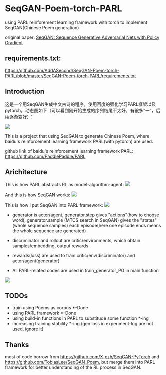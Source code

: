 # SeqGAN-Poem-torch-PARL
using PARL reinforement learning framework with torch to implement SeqGAN(Chinese Poem generation)

original paper: [SeqGAN: Sequence Generative Adversarial Nets with Policy Gradient](https://arxiv.org/pdf/1609.05473v6.pdf)

## requirements.txt: 
https://github.com/AddASecond/SeqGAN-Poem-torch-PARL/blob/master/SeqGAN-Poem-torch-PARL/requirements.txt
## Introduction
这是一个用SeqGAN生成中文古诗的程序，使用百度的强化学习PARL框架以及pytorch。动态图如下（可以看到刚开始生成的序列结尾不太好，有很多“一”，后续逐渐变好）：

![](https://github.com/AddASecond/SeqGAN-Poem-torch-PARL/blob/master/ReadMePic/poems.gif)

This is a project that using SeqGAN to generate Chinese Poem, where baidu's reinforcement learning framework PARL(with pytorch) are used.

github link of baidu's reinforcement learning framework PARL:
https://github.com/PaddlePaddle/PARL

## Arichitecture
This is how PARL abstracts RL as model-algorithm-agent:
![](https://github.com/AddASecond/SeqGAN-Poem-torch-PARL/blob/master/ReadMePic/abstractions.png)

And this is how SeqGAN works:
![](https://github.com/AddASecond/SeqGAN-Poem-torch-PARL/blob/master/ReadMePic/seqgan.png)

This is how I put SeqGAN into PARL framework:
![](https://github.com/AddASecond/SeqGAN-Poem-torch-PARL/blob/master/ReadMePic/PARL-Initialize.png)

* generator is actor/agent, generator.step gives "actions"(how to choose word), generator.sample (MTCS search in SeqGAN) gives the "states"(whole sequence samples) each episode(here one episode ends means the whole sequence are generated)

* discriminator and rollout are critic/environments, which obtain samples/embedding, output rewards  

* rewards(loss) are used to train critic/env(discriminator) and actor/agent(generator)

* All PARL-related codes are used in train_generator_PG in main function

![](https://github.com/AddASecond/SeqGAN-Poem-torch-PARL/blob/master/ReadMePic/PARL-learining-PolicyGradient.png)


## TODOs
* train using Poems as corpus   *-Done
* using PARL framework   *-Done
* using build-in functions in PARL to substitude some function   *-ing
* increasing training stability   *-ing (gen loss in experiment-log are not used, ignore it)

## Thanks
most of code borrow from https://github.com/X-czh/SeqGAN-PyTorch and https://github.com/TobiasLee/SeqGAN_Poem, but merge them into PARL framework for better 
understanding of the RL process in SeqGAN.
